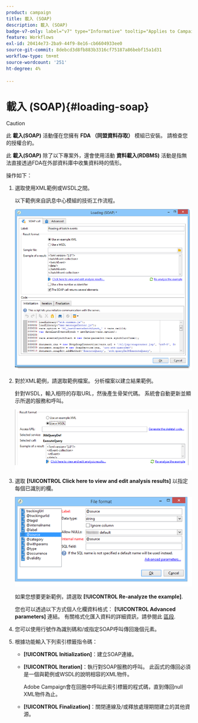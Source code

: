 ```yaml
---
product: campaign
title: 載入 (SOAP)
description: 載入 (SOAP)
badge-v7-only: label="v7" type="Informative" tooltip="Applies to Campaign Classic v7 only"
feature: Workflows
exl-id: 20414e73-2ba9-44f9-8e16-cb6604933ee0
source-git-commit: 8debcd3d8fb883b3316cf75187a86bebf15a1d31
workflow-type: tm+mt
source-wordcount: '251'
ht-degree: 4%

---
```


# 載入 (SOAP){#loading-soap}



>[!CAUTION]
>
>此 **載入(SOAP)** 活動僅在您擁有 **FDA （同盟資料存取）** 模組已安裝。 請檢查您的授權合約。

此 **載入(SOAP)** 除了以下專案外，還會使用活動 **資料載入(RDBMS)** 活動是指無法直接透過FDA在外部資料庫中收集資料時的情形。

操作如下：

1. 選取使用XML範例或WSDL之間。

   以下範例來自訊息中心模組的技術工作流程。

   ![](assets/load_soap_002.png)

1. 對於XML範例，請選取範例檔案。 分析檔案以建立結果範例。

   針對WSDL，輸入相符的存取URL，然後產生骨架代碼。 系統會自動更新並顯示所選的服務和呼叫。

   ![](assets/soap_load_003.png)

1. 選取 **[!UICONTROL Click here to view and edit analysis results]** 以指定每個已識別的欄。

   ![](assets/soap_load_001.png)

   如果您想要更新範例，請選取 **[!UICONTROL Re-analyze the example]**.

   您也可以透過以下方式個人化欄資料格式： **[!UICONTROL Advanced parameters]** 連結。 有關格式化匯入資料的詳細資訊，請參閱此 [區段](../../platform/using/executing-import-jobs.md).

1. 您可以使用行號作為識別碼和/或指定SOAP呼叫傳回幾個元素。
1. 根據功能輸入下列索引標籤指令碼：

   * **[!UICONTROL Initialization]**：建立SOAP連線。
   * **[!UICONTROL Iteration]**：執行對SOAP服務的呼叫。 此函式的傳回必須是一個與範例或WSDL的說明相容的XML物件。

      Adobe Campaign會在回圈中呼叫此索引標籤的程式碼，直到傳回null XML物件為止。

   * **[!UICONTROL Finalization]**：關閉連線及/或釋放處理期間建立的其他資源。
